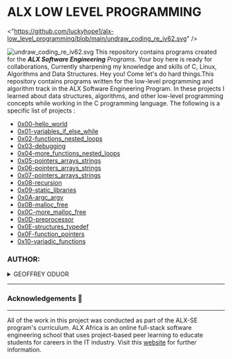 
# ALX LOW LEVEL PROGRAMMING

<"https://github.com/luckyhope1/alx-low_level_programming/blob/main/undraw_coding_re_iv62.svg" />

![undraw_coding_re_iv62.svg](https://user-images.githubusercontent.com/110098940/219949766-01d150a7-a2cf-454d-958a-d61fe3ee7110.png)
This repository contains programs created for the _**ALX Software Engineering** Programs._ Your boy here is ready for collaborations, Currently sharpening my knowledge and skills of C, Linux, Algorithms and Data Structures. Hey you! Come let's do hard things.This repository contains programs written for the low-level programming and algorithm track in the ALX Software Engineering Program. In these projects I learned about data structures, algorithms, and other low-level programming concepts while working in the C programming language. The following is a specific list of projects :

- [0x00-hello_world](https://github.com/luckyhope1/alx-low_level_programming/tree/main/0x00-hello_world)
- [0x01-variables_if_else_while](https://github.com/luckyhope1/alx-low_level_programming/tree/main/0x01-variables_if_else_while)
- [0x02-functions_nested_loops](https://github.com/luckyhope1/alx-low_level_programming/tree/main/0x02-functions_nested_loops)
- [0x03-debugging](https://github.com/luckyhope1/alx-low_level_programming/tree/main/0x03-debugging)
- [0x04-more_functions_nested_loops](https://github.com/luckyhope1/alx-low_level_programming/tree/main/0x04-more_functions_nested_loops)
- [0x05-pointers_arrays_strings](https://github.com/luckyhope1/alx-low_level_programming/tree/main/0x05-pointers_arrays_strings)
- [0x06-pointers_arrays_strings](https://github.com/luckyhope1/alx-low_level_programming/tree/main/0x06-pointers_arrays_strings)
- [0x07-pointers_arrays_strings](https://github.com/luckyhope1/alx-low_level_programming/tree/main/0x07-pointers_arrays_strings)
- [0x08-recursion](https://github.com/luckyhope1/alx-low_level_programming/tree/main/0x08-recursion)
- [0x09-static_libraries](https://github.com/luckyhope1/alx-low_level_programming/tree/main/0x09-static_libraries)
- [0x0A-argc_argv](https://github.com/Karlie-crypto/alx-low_level_programming/tree/main/0x0A-argc_argv)
- [0x0B-malloc_free](https://github.com/luckyhope1/alx-low_level_programming/tree/main/0x0B-malloc_free)
- [0x0C-more_malloc_free](https://github.com/luckyhope1/alx-low_level_programming/tree/main/0x0C-more_malloc_free)
- [0x0D-preprocessor](https://github.com/luckyhope1/alx-low_level_programming/tree/main/0x0D-preprocessor)
- [0x0E-structures_typedef](https://github.com/luckyhope1/alx-low_level_programming/tree/main/0x0E-structures_typedef)
- [0x0F-function_pointers](https://github.com/luckhope1/alx-low_level_programming/tree/main/0x0F-function_pointers)
- [0x10-variadic_functions](https://github.com/luckyhope1/alx-low_level_programming/tree/main/0x10-variadic_functions)

### AUTHOR:
<details>
    <summary>GEOFFREY ODUOR</summary>
    <ul>
        <li>
            <a href="https://github.com/luckyhope1">Github</a>
        </li>
        <li>
            <a href="https://twitter.com/TomGeoffry">Twitter</a>
        </li>
        <li>
            <a href="https://geoffrytom@gmail.com">e-mail</a>
        </li>
    </ul>
</details>

---

### Acknowledgements  :pray:
___
All of the work in this project was conducted as part of the ALX-SE program's curriculum. ALX Africa is an online full-stack software engineering school that uses project-based peer learning to educate students for careers in the IT industry. Visit this <a href="https://www.alxafrica.com/software-engineering-2022">website</a> for further information.
